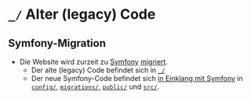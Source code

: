 # `_/` Alter (legacy) Code

## Symfony-Migration

- Die Website wird zurzeit zu [Symfony](https://symfony.com) [migriert](https://symfony.com/doc/current/migration.html).
    - Der alte (legacy) Code befindet sich in [`_/`](./)
    - Der neue Symfony-Code befindet sich [in Einklang mit Symfony](https://symfony.com/doc/current/best_practices.html#use-the-default-directory-structure) in [`config/`](../config/), [`migrations/`](../migrations/), [`public/`](../public/) und [`src/`](../src/).

